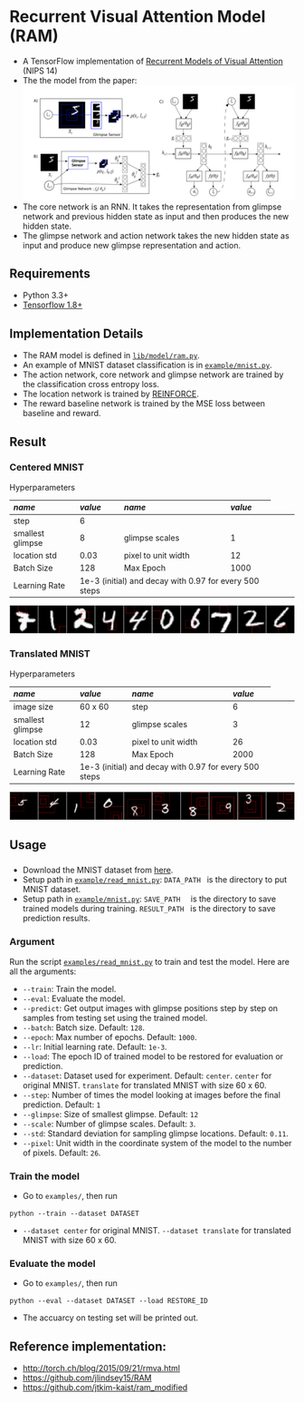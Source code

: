# Recurrent Visual Attention Model (RAM)
 - A TensorFlow implementation of [Recurrent Models of Visual Attention](https://arxiv.org/abs/1406.6247) (NIPS 14)
 - The the model from the paper:
 ![ram](figs/model.png)
 - The core network is an RNN. It takes the representation from glimpse network and previous hidden state as input and then produces the new hidden state.
 - The glimpse network and action network takes the new hidden state as input and produce new glimpse representation and action.
 
## Requirements
- Python 3.3+
- [Tensorflow 1.8+](https://www.tensorflow.org/)

## Implementation Details
- The RAM model is defined in [`lib/model/ram.py`](lib/model/ram.py).
- An example of MNIST dataset classification is in [`example/mnist.py`](example/mnist.py).
- The action network, core network and glimpse network are trained by the classification cross entropy loss.
- The location network is trained by [REINFORCE](http://www-anw.cs.umass.edu/~barto/courses/cs687/williams92simple.pdf).
- The reward baseline network is trained by the MSE loss between baseline and reward.  

## Result
### Centered MNIST

Hyperparameters

*name* | *value* |*name* | *value* |
:---| :---| :--- | :---|
step | 6 |
smallest glimpse | 8 |glimpse scales | 1 |
location std |0.03| pixel to unit width | 12 |
Batch Size | 128 |Max Epoch | 1000 |
Learning Rate <td colspan=3>1e-3 (initial) and decay with 0.97 for every 500 steps |

![center](figs/center.gif)

### Translated MNIST

Hyperparameters

*name* | *value* |*name* | *value* |
:---| :---| :--- | :---|
image size | 60 x 60 | step | 6 |
smallest glimpse | 12 |glimpse scales | 3 |
location std |0.03| pixel to unit width | 26 |
Batch Size | 128 |Max Epoch | 2000 |
Learning Rate <td colspan=3>1e-3 (initial) and decay with 0.97 for every 500 steps |
 
![trans](figs/trans.gif)

## Usage
### 
- Download the MNIST dataset from [here](http://yann.lecun.com/exdb/mnist/).
- Setup path in [`example/read_mnist.py`](example/read_mnist.py): `DATA_PATH ` is the directory to put MNIST dataset.
- Setup path in [`example/mnist.py`](example/mnist.py): `SAVE_PATH  ` is the directory to save trained models during training. `RESULT_PATH ` is the directory to save prediction results.

### Argument
Run the script [`examples/read_mnist.py`](examples/read_mnist.py) to train and test the model. Here are all the arguments:

* `--train`: Train the model.
* `--eval`: Evaluate the model.
* `--predict`: Get output images with glimpse positions step by step on samples from testing set using the trained model.
* `--batch`: Batch size. Default: `128`.
* `--epoch`: Max number of epochs. Default: `1000`.
* `--lr`: Initial learning rate. Default: `1e-3`.
* `--load`: The epoch ID of trained model to be restored for evaluation or prediction.
* `--dataset`: Dataset used for experiment. Default: `center`. `center` for original MNIST. `translate` for translated MNIST with size 60 x 60.
* `--step`: Number of times the model looking at images before the final prediction. Default: `1`
* `--glimpse`: Size of smallest glimpse. Default: `12`
* `--scale`: Number of glimpse scales. Default: `3`.
* `--std`: Standard deviation for sampling glimpse locations. Default: `0.11`.
* `--pixel`: Unit width in the coordinate system of the model to the number of pixels. Default: `26`.

### Train the model
- Go to `examples/`, then run

```
python --train --dataset DATASET
```
- `--dataset center` for original MNIST. `--dataset translate` for translated MNIST with size 60 x 60.

### Evaluate the model
- Go to `examples/`, then run

```
python --eval --dataset DATASET --load RESTORE_ID
```
- The accuarcy on testing set will be printed out.

## Reference implementation:
- http://torch.ch/blog/2015/09/21/rmva.html
- https://github.com/jlindsey15/RAM
- https://github.com/jtkim-kaist/ram_modified
